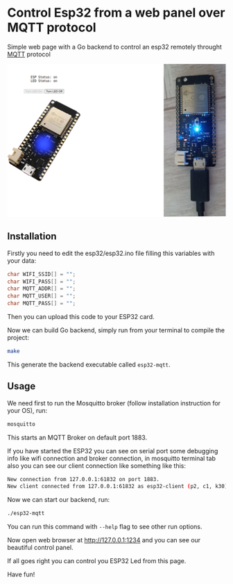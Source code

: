# Control Esp32 from a web panel over MQTT protocol

Simple web page with a Go backend to control an esp32 remotely throught [MQTT](https://mqtt.org/) protocol

![ESP32 with web panel](./pic.png "ESP32 with web panel")


## Installation

Firstly you need to edit the esp32/esp32.ino file filling this variables with your data:

```cpp
char WIFI_SSID[] = "";
char WIFI_PASS[] = "";
char MQTT_ADDR[] = "";
char MQTT_USER[] = "";
char MQTT_PASS[] = "";
```

Then you can upload this code to your ESP32 card.

Now we can build Go backend, simply run from your terminal to compile the project:

```bash
make
```

This generate the backend executable called `esp32-mqtt`.

## Usage

We need first to run the Mosquitto broker (follow installation instruction for your OS), run:

```bash
mosquitto
```

This starts an MQTT Broker on default port 1883.

If you have started the ESP32 you can see on serial port some debugging info like wifi connection and broker connection, in mosquitto terminal tab also you can see our client connection like something like this:

```bash
New connection from 127.0.0.1:61832 on port 1883.
New client connected from 127.0.0.1:61832 as esp32-client (p2, c1, k30).
```

Now we can start our backend, run:

```bash
./esp32-mqtt
```

You can run this command with `--help` flag to see other run options.

Now open web browser at <http://127.0.0.1:1234> and you can see our beautiful control panel.

If all goes right you can control you ESP32 Led from this page.

Have fun!